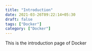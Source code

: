 ```yaml
---
title: "Introduction"
date: 2021-03-26T09:22:14+05:30
draft: false
tags: ["Docker"]
category: ["Docker"]
---
```


This is the introduction page of Docker